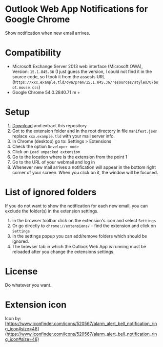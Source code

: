 # Outlook Web App Notifications for Google Chrome
Show notification when new email arrives.

# Compatibility
* Microsoft Exchange Server 2013 web interface (Microsoft OWA), Version: `15.1.845.36` (I just guess the version, I could not find it in the source code, so I took it from the assests URL (`https://xxx.example.tld/owa/prem/15.1.845.36/resources/styles/0/boot.mouse.css`)
* Google Chrome 54.0.2840.71 m +

# Setup
1. [Download](https://github.com/omladek/outlook-web-app-notification/archive/master.zip) and extract this repository
2. Got to the extension folder and in the root directory in file `manifest.json` replace `xxx.example.tld` with your mail server info.
2. In Chrome (desktop) go to: Settings > Extensions
3. Check the option `Developer mode`
4. Click on `Load unpacked extension`
5. Go to the location where is the extension from the point 1
6. Go to the URL of your webmail and log in
7. Whenever new mail arrives a notification will appear in the bottom right corner of your screen. When you click on it, the window will be focused.

# List of ignored folders
If you do not want to show the notification for each new email, you can exclude  the folder(s) in the extension settings.

1. In the browser toolbar click on the extension's icon and select `Settings`
2. Or go directly to `chrome://extensions/` - find the extension and click on `Settings`
3. In the settings popup you can add/remove folders which should be ignored.
4. The browser tab in which the Outlook Web App is running must be reloaded after you change the extensions settings.

# License
Do whatever you want.

# Extension icon
Icon by: [https://www.iconfinder.com/icons/520567/alarm_alert_bell_notification_ring_icon#size=48](https://www.iconfinder.com/icons/520567/alarm_alert_bell_notification_ring_icon#size=48)
